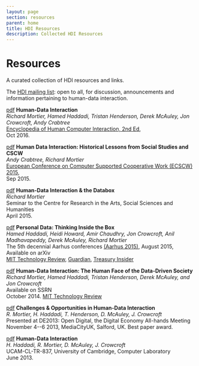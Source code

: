 ```yaml
---
layout: page
section: resources
parent: home
title: HDI Resources
description: Collected HDI Resources
---
```


# Resources

A curated collection of HDI resources and links.

The [HDI mailing list](http://jiscmail.ac.uk/HDI): open to all, for discussion, announcements and information pertaining to human-data interaction.

[pdf](https://haddadi.github.io/papers/Human-Data-Interaction.pdf)
__Human-Data Interaction__<br
/>
_Richard Mortier, Hamed Haddadi, Tristan Henderson, Derek McAuley, Jon Crowcroft, Andy Crabtree_<br />
[Encyclopedia of Human Computer Interaction, 2nd Ed](https://www.interaction-design.org/literature/book/the-encyclopedia-of-human-computer-interaction-2nd-ed/human-data-interaction?ep=richard-mortier),<br />
Oct 2016.

[pdf](http://mor1.github.io/publications/pdf/ecscw15-hdi.pdf)
__Human Data Interaction: Historical Lessons from Social Studies and CSCW__<br
/>
_Andy Crabtree, Richard Mortier_<br />
[European Conference on Computer Supported Cooperative Work (ECSCW) 2015](http://www.ecscw2015.no/),<br />
Sep 2015.

[pdf](201504-crassh.pdf)
__Human-Data Interaction & the Databox__<br />
_Richard Mortier_<br />
Seminar to the Centre for Research in the Arts, Social Sciences and Humanities<br/>
April 2015.

[pdf](http://arxiv.org/pdf/1501.04737v1.pdf)
__Personal Data: Thinking Inside the Box__<br />
_Hamed Haddadi, Heidi Howard, Amir Chaudhry, Jon Crowcroft, Anil Madhavapeddy, Derek McAuley, Richard Mortier_<br />
The 5th decennial Aarhus conferences [(Aarhus 2015)](http://aarhus2015.org/), August 2015, Available on arXiv<br />
[MIT Technology Review](http://www.technologyreview.com/view/534526/how-a-box-could-solve-the-personal-data-conundrum/),
[Guardian](http://www.theguardian.com/technology/2015/feb/01/control-personal-data-databox-end-user-agreement),
[Treasury Insider](http://www.treasuryinsider.com/2015/01/29/the-team-that-wants-to-give-you-back-all-your-data-and-why-thats-great-news-for-the-fintech-industry/)

[pdf](http://ssrn.com/abstract=2508051)
__Human-Data Interaction: The Human Face of the Data-Driven Society__<br />
_Richard Mortier, Hamed Haddadi, Tristan Henderson, Derek McAuley, and Jon Crowcroft_<br />
Available on SSRN<br/>
October 2014.
[MIT Technology Review](http://www.technologyreview.com/view/533901/the-emerging-science-of-human-data-interaction/)

[pdf](http://mor1.github.io/publications/pdf/de13-hdi.pdf)
__Challenges & Opportunities in Human-Data Interaction__<br />
_R. Mortier, H. Haddadi, T. Henderson, D. McAuley, J. Crowcroft_<br />
Presented at DE2013: Open Digital, the Digital Economy All-hands Meeting<br/>
November 4--6 2013, MediaCityUK, Salford, UK. Best paper award.

[pdf](http://www.cl.cam.ac.uk/techreports/UCAM-CL-TR-837.pdf)
__Human-Data Interaction__<br />
_H. Haddadi, R. Mortier, D. McAuley, J. Crowcroft_<br />
UCAM-CL-TR-837, University of Cambridge, Computer Laboratory<br />
June 2013.
